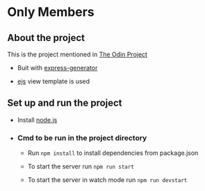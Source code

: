 # Only Members

## About the project

This is the project mentioned in [The Odin Project](https://www.theodinproject.com/courses/nodejs/lessons/mini-message-board)

- Buit with [express-generator](https://expressjs.com/en/starter/generator.html)

- [ejs](https://ejs.co/) view template is used

## Set up and run the project

- Install [node.js](https://nodejs.org/en/)
- ### Cmd to be run in the project directory

  - Run `npm install` to install dependencies from package.json

  - To start the server run `npm run start`

  - To start the server in watch mode run `npm run devstart`
